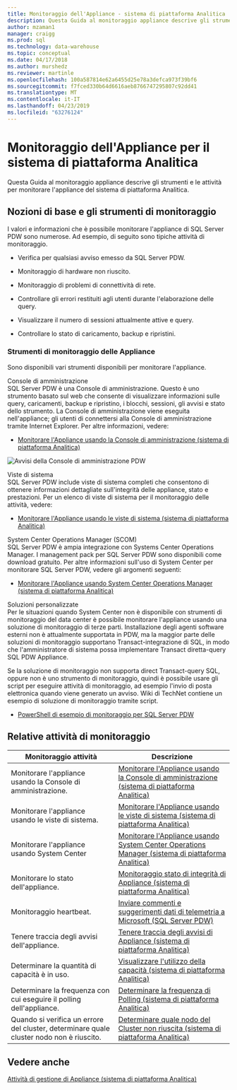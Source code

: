 ```yaml
---
title: Monitoraggio dell'Appliance - sistema di piattaforma Analitica | Microsoft Docs
description: Questa Guida al monitoraggio appliance descrive gli strumenti e le attività per monitorare l'appliance del sistema di piattaforma Analitica.
author: mzaman1
manager: craigg
ms.prod: sql
ms.technology: data-warehouse
ms.topic: conceptual
ms.date: 04/17/2018
ms.author: murshedz
ms.reviewer: martinle
ms.openlocfilehash: 100a587814e62a6455d25e78a3defca973f39bf6
ms.sourcegitcommit: f7fced330b64d6616aeb8766747295807c92dd41
ms.translationtype: MT
ms.contentlocale: it-IT
ms.lasthandoff: 04/23/2019
ms.locfileid: "63276124"
---
```

# <a name="appliance-monitoring-for-analytics-platform-system"></a>Monitoraggio dell'Appliance per il sistema di piattaforma Analitica
Questa Guida al monitoraggio appliance descrive gli strumenti e le attività per monitorare l'appliance del sistema di piattaforma Analitica.  
  
## <a name="Basics"></a>Nozioni di base e gli strumenti di monitoraggio  
I valori e informazioni che è possibile monitorare l'appliance di SQL Server PDW sono numerose. Ad esempio, di seguito sono tipiche attività di monitoraggio.  
  
-   Verifica per qualsiasi avviso emesso da SQL Server PDW.  
  
-   Monitoraggio di hardware non riuscito.  
  
-   Monitoraggio di problemi di connettività di rete.  
  
-   Controllare gli errori restituiti agli utenti durante l'elaborazione delle query.  
  
-   Visualizzare il numero di sessioni attualmente attive e query.  
  
-   Controllare lo stato di caricamento, backup e ripristini.  
  
### <a name="appliance-monitoring-tools"></a>Strumenti di monitoraggio delle Appliance  
Sono disponibili vari strumenti disponibili per monitorare l'appliance.  
  
Console di amministrazione  
SQL Server PDW è una Console di amministrazione. Questo è uno strumento basato sul web che consente di visualizzare informazioni sulle query, caricamenti, backup e ripristino, i blocchi, sessioni, gli avvisi e stato dello strumento. La Console di amministrazione viene eseguita nell'appliance; gli utenti di connettersi alla Console di amministrazione tramite Internet Explorer. Per altre informazioni, vedere:  
  
-   [Monitorare l'Appliance usando la Console di amministrazione &#40;sistema di piattaforma Analitica&#41;](monitor-the-appliance-by-using-the-admin-console.md)  
  
![Avvisi della Console di amministrazione PDW](./media/appliance-monitoring/SQL_Server_PDW_AdminConsol_Queries.png "SQL_Server_PDW_AdminConsol_Queries")  
  
Viste di sistema  
SQL Server PDW include viste di sistema completi che consentono di ottenere informazioni dettagliate sull'integrità delle appliance, stato e prestazioni. Per un elenco di viste di sistema per il monitoraggio delle attività, vedere:  
  
-   [Monitorare l'Appliance usando le viste di sistema &#40;sistema di piattaforma Analitica&#41;](monitor-the-appliance-by-using-system-views.md)  
  
System Center Operations Manager (SCOM)  
SQL Server PDW è ampia integrazione con Systems Center Operations Manager. I management pack per SQL Server PDW sono disponibili come download gratuito. Per altre informazioni sull'uso di System Center per monitorare SQL Server PDW, vedere gli argomenti seguenti:  
  
-   [Monitorare l'Appliance usando System Center Operations Manager &#40;sistema di piattaforma Analitica&#41;](monitor-the-appliance-by-using-system-center-operations-manager.md)  
  
Soluzioni personalizzate  
Per le situazioni quando System Center non è disponibile con strumenti di monitoraggio del data center è possibile monitorare l'appliance usando una soluzione di monitoraggio di terze parti. Installazione degli agenti software esterni non è attualmente supportata in PDW, ma la maggior parte delle soluzioni di monitoraggio supportano Transact\-integrazione di SQL, in modo che l'amministratore di sistema possa implementare Transact diretta\-query SQL PDW Appliance.  
  
Se la soluzione di monitoraggio non supporta direct Transact\-query SQL, oppure non è uno strumento di monitoraggio, quindi è possibile usare gli script per eseguire attività di monitoraggio, ad esempio l'invio di posta elettronica quando viene generato un avviso.  Wiki di TechNet contiene un esempio di soluzione di monitoraggio tramite script.  
  
-   [PowerShell di esempio di monitoraggio per SQL Server PDW](https://go.microsoft.com/fwlink/?LinkId=248020)  
   
## <a name="Tasks"></a>Relative attività di monitoraggio  
  
|Monitoraggio attività|Descrizione|  
|-------------------|---------------|  
|Monitorare l'appliance usando la Console di amministrazione.|[Monitorare l'Appliance usando la Console di amministrazione &#40;sistema di piattaforma Analitica&#41;](monitor-the-appliance-by-using-the-admin-console.md)|  
|Monitorare l'appliance usando le viste di sistema.|[Monitorare l'Appliance usando le viste di sistema &#40;sistema di piattaforma Analitica&#41;](monitor-the-appliance-by-using-system-views.md)|  
|Monitorare l'appliance usando System Center|[Monitorare l'Appliance usando System Center Operations Manager &#40;sistema di piattaforma Analitica&#41;](monitor-the-appliance-by-using-system-center-operations-manager.md)|  
|Monitorare lo stato dell'appliance.|[Monitoraggio stato di integrità di Appliance &#40;sistema di piattaforma Analitica&#41;](monitor-appliance-health-state.md)|  
|Monitoraggio heartbeat.|[Inviare commenti e suggerimenti dati di telemetria a Microsoft &#40;SQL Server PDW&#41;](send-telemetry-feedback-to-microsoft-sql-server-pdw.md)|  
|Tenere traccia degli avvisi dell'appliance.|[Tenere traccia degli avvisi di Appliance &#40;sistema di piattaforma Analitica&#41;](track-appliance-alerts.md)|  
|Determinare la quantità di capacità è in uso.|[Visualizzare l'utilizzo della capacità &#40;sistema di piattaforma Analitica&#41;](view-capacity-utilization.md)|  
|Determinare la frequenza con cui eseguire il polling dell'appliance.|[Determinare la frequenza di Polling &#40;sistema di piattaforma Analitica&#41;](determine-polling-frequency.md)|  
|Quando si verifica un errore del cluster, determinare quale cluster nodo non è riuscito.|[Determinare quale nodo del Cluster non riuscita &#40;sistema di piattaforma Analitica&#41;](determine-which-cluster-node-failed.md)|  


<!-- MISSING LINKS |Monitor loads.|[Monitor Loads &#40;SQL Server PDW&#41;](../sqlpdw/monitor-loads-sql-server-pdw.md)|  -->  
<!-- MISSING LINKS |Monitor backups and restores.|[Monitor Backups and Restores &#40;SQL Server PDW&#41;](../sqlpdw/monitor-backups-and-restores-sql-server-pdw.md)|  -->  
<!-- MISSING LINKS |Monitor the active queries.|[Monitoring Active Queries &#40;SQL Server PDW&#41;](../sqlpdw/monitoring-active-queries-sql-server-pdw.md)|  -->  
  
## <a name="see-also"></a>Vedere anche  
<!-- MISSING LINKS [Common Metadata Query Examples &#40;SQL Server PDW&#41;](../sqlpdw/common-metadata-query-examples-sql-server-pdw.md)  -->  
[Attività di gestione di Appliance &#40;sistema di piattaforma Analitica&#41;](appliance-management-tasks.md)  
  
